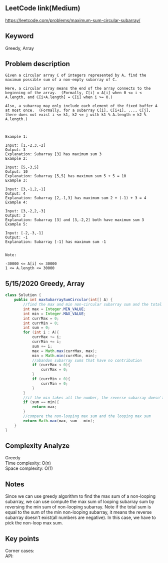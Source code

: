 ## LeetCode link(Medium)
https://leetcode.com/problems/maximum-sum-circular-subarray/

## Keyword
Greedy, Array

## Problem description
```
Given a circular array C of integers represented by A, find the maximum possible sum of a non-empty subarray of C.

Here, a circular array means the end of the array connects to the beginning of the array.  (Formally, C[i] = A[i] when 0 <= i < A.length, and C[i+A.length] = C[i] when i >= 0.)

Also, a subarray may only include each element of the fixed buffer A at most once.  (Formally, for a subarray C[i], C[i+1], ..., C[j], there does not exist i <= k1, k2 <= j with k1 % A.length = k2 % A.length.)

 

Example 1:

Input: [1,-2,3,-2]
Output: 3
Explanation: Subarray [3] has maximum sum 3
Example 2:

Input: [5,-3,5]
Output: 10
Explanation: Subarray [5,5] has maximum sum 5 + 5 = 10
Example 3:

Input: [3,-1,2,-1]
Output: 4
Explanation: Subarray [2,-1,3] has maximum sum 2 + (-1) + 3 = 4
Example 4:

Input: [3,-2,2,-3]
Output: 3
Explanation: Subarray [3] and [3,-2,2] both have maximum sum 3
Example 5:

Input: [-2,-3,-1]
Output: -1
Explanation: Subarray [-1] has maximum sum -1
 

Note:

-30000 <= A[i] <= 30000
1 <= A.length <= 30000
```
## 5/15/2020 Greedy, Array

```java
class Solution {
    public int maxSubarraySumCircular(int[] A) {
        //find the max and min non-circular subarray sum and the total sum
        int max = Integer.MIN_VALUE;
        int min = Integer.MAX_VALUE;
        int currMax = 0;
        int currMin = 0;
        int sum = 0;
        for (int i : A){
            currMax += i;
            currMin += i;
            sum += i;
            max = Math.max(currMax, max);
            min = Math.min(currMin, min);
            //abandon subarray sums that have no contribution
            if (currMax < 0){
                currMax = 0;
            }
            if (currMin > 0){
                currMin = 0;
            }
        }
        //if the min takes all the number, the reverse subarray doesn't exist
        if (sum == min){
            return max;
        }
        //compare the non-looping max sum and the looping max sum
        return Math.max(max, sum - min);
    }
}
```

## Complexity Analyze
Greedy\
Time complexity: O(n)\
Space complexity: O(1)

## Notes
Since we can use greedy algorithm to find the max sum of a non-looping subarray, we can use compute the max sum of looping subarray sum by reversing the min sum of non-looping subarray. Note if the total sum is equal to the sum of the min non-looping subarray, it means the reverse subarray doesn't exist(all numbers are negative). In this case, we have to pick the non-loop max sum.

## Key points
Corner cases: \
API: 
